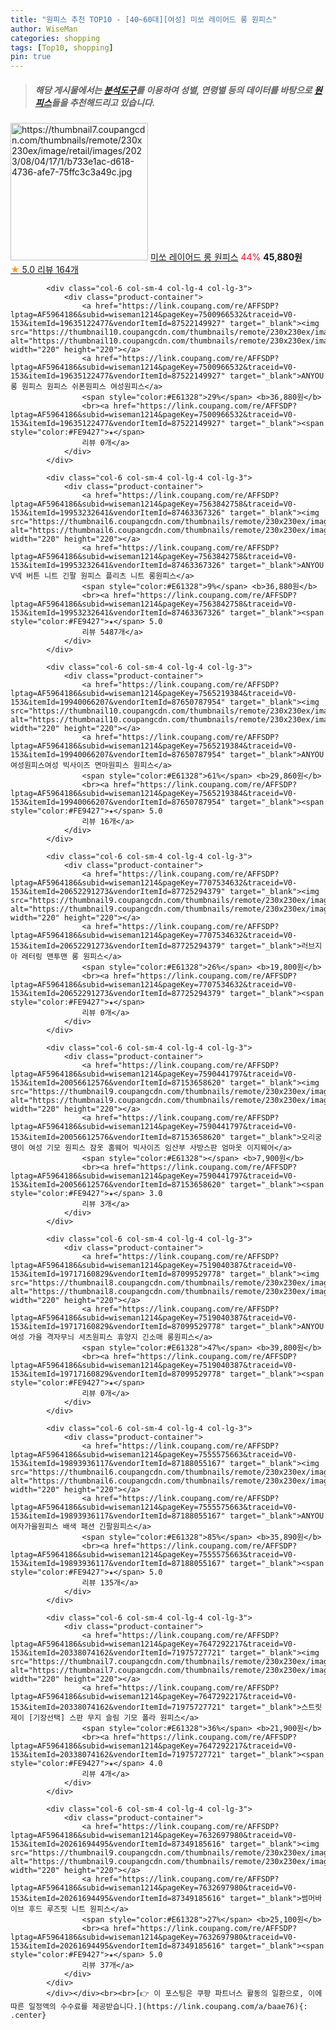 ```yaml
---
title: "원피스 추천 TOP10 - [40~60대][여성] 미쏘 레이어드 롱 원피스"
author: WiseMan
categories: shopping
tags: [Top10, shopping]
pin: true
---
```


> ##### 해당 게시물에서는 [**분석도구**](https://itemscout.io/)를 이용하여 **성별**, **연령별** 등의 데이터를 바탕으로 [**원피스**](https://link.coupang.com/a/baae76)들을 추천해드리고 있습니다.
<div class="container"><div class="row">
            <div class="col-6 col-sm-4 col-lg-4 col-lg-3">
                <div class="product-container">
                    <a href="https://link.coupang.com/re/AFFSDP?lptag=AF5964186&subid=wiseman1214&pageKey=7511133395&traceid=V0-153&itemId=19680695565&vendorItemId=86786075698" target="_blank"><img src="https://thumbnail7.coupangcdn.com/thumbnails/remote/230x230ex/image/retail/images/2023/08/04/17/1/b733e1ac-d618-4736-afe7-75ffc3c3a49c.jpg" alt="https://thumbnail7.coupangcdn.com/thumbnails/remote/230x230ex/image/retail/images/2023/08/04/17/1/b733e1ac-d618-4736-afe7-75ffc3c3a49c.jpg" width="220" height="220"></a>
                    <a href="https://link.coupang.com/re/AFFSDP?lptag=AF5964186&subid=wiseman1214&pageKey=7511133395&traceid=V0-153&itemId=19680695565&vendorItemId=86786075698" target="_blank">미쏘 레이어드 롱 원피스</a>
                    <span style="color:#E61328">44%</span> <b>45,880원</b>
                    <br><a href="https://link.coupang.com/re/AFFSDP?lptag=AF5964186&subid=wiseman1214&pageKey=7511133395&traceid=V0-153&itemId=19680695565&vendorItemId=86786075698" target="_blank"><span style="color:#FE9427">★</span> 5.0
                    리뷰 164개</a>
                </div>
            </div>
            
            <div class="col-6 col-sm-4 col-lg-4 col-lg-3">
                <div class="product-container">
                    <a href="https://link.coupang.com/re/AFFSDP?lptag=AF5964186&subid=wiseman1214&pageKey=7500966532&traceid=V0-153&itemId=19635122477&vendorItemId=87522149927" target="_blank"><img src="https://thumbnail10.coupangcdn.com/thumbnails/remote/230x230ex/image/vendor_inventory/ddaf/f4d58a841e51910f376419b514d6e36387bac82f38e287e7a6f195d24f31.jpg" alt="https://thumbnail10.coupangcdn.com/thumbnails/remote/230x230ex/image/vendor_inventory/ddaf/f4d58a841e51910f376419b514d6e36387bac82f38e287e7a6f195d24f31.jpg" width="220" height="220"></a>
                    <a href="https://link.coupang.com/re/AFFSDP?lptag=AF5964186&subid=wiseman1214&pageKey=7500966532&traceid=V0-153&itemId=19635122477&vendorItemId=87522149927" target="_blank">ANYOU 롱 원피스 원피스 쉬폰원피스 여성원피스</a>
                    <span style="color:#E61328">29%</span> <b>36,880원</b>
                    <br><a href="https://link.coupang.com/re/AFFSDP?lptag=AF5964186&subid=wiseman1214&pageKey=7500966532&traceid=V0-153&itemId=19635122477&vendorItemId=87522149927" target="_blank"><span style="color:#FE9427">★</span> 
                    리뷰 0개</a>
                </div>
            </div>
            
            <div class="col-6 col-sm-4 col-lg-4 col-lg-3">
                <div class="product-container">
                    <a href="https://link.coupang.com/re/AFFSDP?lptag=AF5964186&subid=wiseman1214&pageKey=7563842758&traceid=V0-153&itemId=19953232641&vendorItemId=87463367326" target="_blank"><img src="https://thumbnail6.coupangcdn.com/thumbnails/remote/230x230ex/image/vendor_inventory/a1a8/3db5a145888f6340d2873fa19cd4fa4ddcd6dd1217b305092062d6eca46f.jpeg" alt="https://thumbnail6.coupangcdn.com/thumbnails/remote/230x230ex/image/vendor_inventory/a1a8/3db5a145888f6340d2873fa19cd4fa4ddcd6dd1217b305092062d6eca46f.jpeg" width="220" height="220"></a>
                    <a href="https://link.coupang.com/re/AFFSDP?lptag=AF5964186&subid=wiseman1214&pageKey=7563842758&traceid=V0-153&itemId=19953232641&vendorItemId=87463367326" target="_blank">ANYOU V넥 버튼 니트 긴팔 원피스 플리츠 니트 롱원피스</a>
                    <span style="color:#E61328">9%</span> <b>36,880원</b>
                    <br><a href="https://link.coupang.com/re/AFFSDP?lptag=AF5964186&subid=wiseman1214&pageKey=7563842758&traceid=V0-153&itemId=19953232641&vendorItemId=87463367326" target="_blank"><span style="color:#FE9427">★</span> 5.0
                    리뷰 5487개</a>
                </div>
            </div>
            
            <div class="col-6 col-sm-4 col-lg-4 col-lg-3">
                <div class="product-container">
                    <a href="https://link.coupang.com/re/AFFSDP?lptag=AF5964186&subid=wiseman1214&pageKey=7565219384&traceid=V0-153&itemId=19940066207&vendorItemId=87650787954" target="_blank"><img src="https://thumbnail10.coupangcdn.com/thumbnails/remote/230x230ex/image/vendor_inventory/b9cf/59c4c5410c77f8864a78991fa4c26998f1a32f1ab742558151a76002b534.jpg" alt="https://thumbnail10.coupangcdn.com/thumbnails/remote/230x230ex/image/vendor_inventory/b9cf/59c4c5410c77f8864a78991fa4c26998f1a32f1ab742558151a76002b534.jpg" width="220" height="220"></a>
                    <a href="https://link.coupang.com/re/AFFSDP?lptag=AF5964186&subid=wiseman1214&pageKey=7565219384&traceid=V0-153&itemId=19940066207&vendorItemId=87650787954" target="_blank">ANYOU 여성원피스여성 빅사이즈 면마원피스 원피스</a>
                    <span style="color:#E61328">61%</span> <b>29,860원</b>
                    <br><a href="https://link.coupang.com/re/AFFSDP?lptag=AF5964186&subid=wiseman1214&pageKey=7565219384&traceid=V0-153&itemId=19940066207&vendorItemId=87650787954" target="_blank"><span style="color:#FE9427">★</span> 5.0
                    리뷰 16개</a>
                </div>
            </div>
            
            <div class="col-6 col-sm-4 col-lg-4 col-lg-3">
                <div class="product-container">
                    <a href="https://link.coupang.com/re/AFFSDP?lptag=AF5964186&subid=wiseman1214&pageKey=7707534632&traceid=V0-153&itemId=20652291273&vendorItemId=87725294379" target="_blank"><img src="https://thumbnail9.coupangcdn.com/thumbnails/remote/230x230ex/image/vendor_inventory/99d8/b3973e80aa814d7269b8e3ebd8aa0c26cc77d8303617bc70ce78aeecc473.png" alt="https://thumbnail9.coupangcdn.com/thumbnails/remote/230x230ex/image/vendor_inventory/99d8/b3973e80aa814d7269b8e3ebd8aa0c26cc77d8303617bc70ce78aeecc473.png" width="220" height="220"></a>
                    <a href="https://link.coupang.com/re/AFFSDP?lptag=AF5964186&subid=wiseman1214&pageKey=7707534632&traceid=V0-153&itemId=20652291273&vendorItemId=87725294379" target="_blank">러브지아 레터링 맨투맨 롱 원피스</a>
                    <span style="color:#E61328">26%</span> <b>19,800원</b>
                    <br><a href="https://link.coupang.com/re/AFFSDP?lptag=AF5964186&subid=wiseman1214&pageKey=7707534632&traceid=V0-153&itemId=20652291273&vendorItemId=87725294379" target="_blank"><span style="color:#FE9427">★</span> 
                    리뷰 0개</a>
                </div>
            </div>
            
            <div class="col-6 col-sm-4 col-lg-4 col-lg-3">
                <div class="product-container">
                    <a href="https://link.coupang.com/re/AFFSDP?lptag=AF5964186&subid=wiseman1214&pageKey=7590441797&traceid=V0-153&itemId=20056612576&vendorItemId=87153658620" target="_blank"><img src="https://thumbnail9.coupangcdn.com/thumbnails/remote/230x230ex/image/vendor_inventory/17e0/4ab88f9fa2ef45ee26720dd394930f2e3125c7fc24dba980087ddec4063b.jpg" alt="https://thumbnail9.coupangcdn.com/thumbnails/remote/230x230ex/image/vendor_inventory/17e0/4ab88f9fa2ef45ee26720dd394930f2e3125c7fc24dba980087ddec4063b.jpg" width="220" height="220"></a>
                    <a href="https://link.coupang.com/re/AFFSDP?lptag=AF5964186&subid=wiseman1214&pageKey=7590441797&traceid=V0-153&itemId=20056612576&vendorItemId=87153658620" target="_blank">오리궁뎅이 여성 기모 원피스 잠옷 홈웨어 빅사이즈 임산부 사방스판 엄마옷 이지웨어</a>
                    <span style="color:#E61328"></span> <b>7,900원</b>
                    <br><a href="https://link.coupang.com/re/AFFSDP?lptag=AF5964186&subid=wiseman1214&pageKey=7590441797&traceid=V0-153&itemId=20056612576&vendorItemId=87153658620" target="_blank"><span style="color:#FE9427">★</span> 3.0
                    리뷰 3개</a>
                </div>
            </div>
            
            <div class="col-6 col-sm-4 col-lg-4 col-lg-3">
                <div class="product-container">
                    <a href="https://link.coupang.com/re/AFFSDP?lptag=AF5964186&subid=wiseman1214&pageKey=7519040387&traceid=V0-153&itemId=19717160829&vendorItemId=87099529778" target="_blank"><img src="https://thumbnail8.coupangcdn.com/thumbnails/remote/230x230ex/image/vendor_inventory/4ae6/e3bd7c61676668556b85cddc40cf40132390e221b2b29ed7c47608180adc.jpg" alt="https://thumbnail8.coupangcdn.com/thumbnails/remote/230x230ex/image/vendor_inventory/4ae6/e3bd7c61676668556b85cddc40cf40132390e221b2b29ed7c47608180adc.jpg" width="220" height="220"></a>
                    <a href="https://link.coupang.com/re/AFFSDP?lptag=AF5964186&subid=wiseman1214&pageKey=7519040387&traceid=V0-153&itemId=19717160829&vendorItemId=87099529778" target="_blank">ANYOU 여성 가을 격자무늬 셔츠원피스 휴양지 긴소매 롱원피스</a>
                    <span style="color:#E61328">47%</span> <b>39,800원</b>
                    <br><a href="https://link.coupang.com/re/AFFSDP?lptag=AF5964186&subid=wiseman1214&pageKey=7519040387&traceid=V0-153&itemId=19717160829&vendorItemId=87099529778" target="_blank"><span style="color:#FE9427">★</span> 
                    리뷰 0개</a>
                </div>
            </div>
            
            <div class="col-6 col-sm-4 col-lg-4 col-lg-3">
                <div class="product-container">
                    <a href="https://link.coupang.com/re/AFFSDP?lptag=AF5964186&subid=wiseman1214&pageKey=7555575663&traceid=V0-153&itemId=19893936117&vendorItemId=87188055167" target="_blank"><img src="https://thumbnail6.coupangcdn.com/thumbnails/remote/230x230ex/image/vendor_inventory/f94d/3214d5c468a9fe67972c6704a821169dc0ce4792e579423d8bfc63907096.jpg" alt="https://thumbnail6.coupangcdn.com/thumbnails/remote/230x230ex/image/vendor_inventory/f94d/3214d5c468a9fe67972c6704a821169dc0ce4792e579423d8bfc63907096.jpg" width="220" height="220"></a>
                    <a href="https://link.coupang.com/re/AFFSDP?lptag=AF5964186&subid=wiseman1214&pageKey=7555575663&traceid=V0-153&itemId=19893936117&vendorItemId=87188055167" target="_blank">ANYOU 여자가을원피스 배색 패션 긴팔원피스</a>
                    <span style="color:#E61328">85%</span> <b>35,890원</b>
                    <br><a href="https://link.coupang.com/re/AFFSDP?lptag=AF5964186&subid=wiseman1214&pageKey=7555575663&traceid=V0-153&itemId=19893936117&vendorItemId=87188055167" target="_blank"><span style="color:#FE9427">★</span> 5.0
                    리뷰 135개</a>
                </div>
            </div>
            
            <div class="col-6 col-sm-4 col-lg-4 col-lg-3">
                <div class="product-container">
                    <a href="https://link.coupang.com/re/AFFSDP?lptag=AF5964186&subid=wiseman1214&pageKey=7647292217&traceid=V0-153&itemId=20338074162&vendorItemId=71975727721" target="_blank"><img src="https://thumbnail7.coupangcdn.com/thumbnails/remote/230x230ex/image/vendor_inventory/8ee2/6f8c874d21a2d1042e09a8c22fcd2de18c42d45a8ef49cfe90a65c3266ff.png" alt="https://thumbnail7.coupangcdn.com/thumbnails/remote/230x230ex/image/vendor_inventory/8ee2/6f8c874d21a2d1042e09a8c22fcd2de18c42d45a8ef49cfe90a65c3266ff.png" width="220" height="220"></a>
                    <a href="https://link.coupang.com/re/AFFSDP?lptag=AF5964186&subid=wiseman1214&pageKey=7647292217&traceid=V0-153&itemId=20338074162&vendorItemId=71975727721" target="_blank">스트릿제이 [기장선택] 스판 무지 슬림 기모 폴라 원피스</a>
                    <span style="color:#E61328">36%</span> <b>21,900원</b>
                    <br><a href="https://link.coupang.com/re/AFFSDP?lptag=AF5964186&subid=wiseman1214&pageKey=7647292217&traceid=V0-153&itemId=20338074162&vendorItemId=71975727721" target="_blank"><span style="color:#FE9427">★</span> 4.0
                    리뷰 4개</a>
                </div>
            </div>
            
            <div class="col-6 col-sm-4 col-lg-4 col-lg-3">
                <div class="product-container">
                    <a href="https://link.coupang.com/re/AFFSDP?lptag=AF5964186&subid=wiseman1214&pageKey=7632697980&traceid=V0-153&itemId=20261694495&vendorItemId=87349185616" target="_blank"><img src="https://thumbnail9.coupangcdn.com/thumbnails/remote/230x230ex/image/vendor_inventory/b2d6/70303874fc2fac75397ea07a4b095b18199007f85d818cc1c8685018f3cf.jpg" alt="https://thumbnail9.coupangcdn.com/thumbnails/remote/230x230ex/image/vendor_inventory/b2d6/70303874fc2fac75397ea07a4b095b18199007f85d818cc1c8685018f3cf.jpg" width="220" height="220"></a>
                    <a href="https://link.coupang.com/re/AFFSDP?lptag=AF5964186&subid=wiseman1214&pageKey=7632697980&traceid=V0-153&itemId=20261694495&vendorItemId=87349185616" target="_blank">썸머바이브 후드 루즈핏 니트 원피스</a>
                    <span style="color:#E61328">27%</span> <b>25,100원</b>
                    <br><a href="https://link.coupang.com/re/AFFSDP?lptag=AF5964186&subid=wiseman1214&pageKey=7632697980&traceid=V0-153&itemId=20261694495&vendorItemId=87349185616" target="_blank"><span style="color:#FE9427">★</span> 5.0
                    리뷰 37개</a>
                </div>
            </div>
            </div></div><br><br>[👉 이 포스팅은 쿠팡 파트너스 활동의 일환으로, 이에 따른 일정액의 수수료를 제공받습니다.](https://link.coupang.com/a/baae76){: .center}